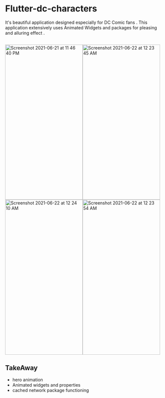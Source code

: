 # Flutter-dc-characters
It's beautiful application designed especially for DC Comic fans . This application extensively uses Animated Widgets and packages for pleasing and alluring effect . 

## 
<img width="250" height="500" alt="Screenshot 2021-06-21 at 11 46 40 PM" src="https://user-images.githubusercontent.com/70997750/122811301-f0904180-d2ed-11eb-900b-3394cb2e7d33.png"><img width="250" height="500" alt="Screenshot 2021-06-22 at 12 23 45 AM" src="https://user-images.githubusercontent.com/70997750/122813357-80cf8600-d2f0-11eb-951f-5dc2db21b03f.png"><img width="250" height="500" alt="Screenshot 2021-06-22 at 12 24 10 AM" src="https://user-images.githubusercontent.com/70997750/122813372-84630d00-d2f0-11eb-9c27-e14040813e25.png"><img width="250" height="500" alt="Screenshot 2021-06-22 at 12 23 54 AM" src="https://user-images.githubusercontent.com/70997750/122813320-744b2d80-d2f0-11eb-8469-9bfdcaf82327.png">


## TakeAway 
* hero animation 
* Animated widgets and properties 
* cached network package functioning 
